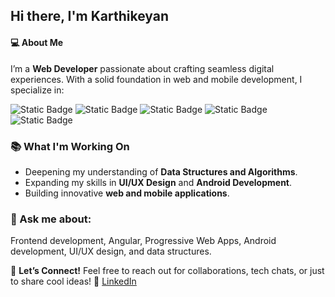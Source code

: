
## Hi there, I'm Karthikeyan

####  💻 About Me

 I’m a **Web Developer** passionate about crafting seamless digital experiences. With a solid foundation in web and mobile development, I specialize in:
 
![Static Badge](https://img.shields.io/badge/Angular-FrontEnd-blue) ![Static Badge](https://img.shields.io/badge/Progressive_Web_Apps-(PWA)-pink) ![Static Badge](https://img.shields.io/badge/Web_Design-red)     ![Static Badge](https://img.shields.io/badge/Android_development-Native-yellow)  ![Static Badge](https://img.shields.io/badge/UI/UX-Figma-orange)    


### 📚 What I'm Working On 
-   Deepening my understanding of **Data Structures and Algorithms**.
-   Expanding my skills in **UI/UX Design** and **Android Development**.
-   Building innovative **web and mobile applications**.


### 💬 Ask me about: 
Frontend development, Angular, Progressive Web Apps, Android development, UI/UX design, and data structures.

🎨 **Let’s Connect!** Feel free to reach out for collaborations, tech chats, or just to share cool ideas! 🔗  [LinkedIn](https://www.linkedin.com/in/karthikeyan-developer/) 

